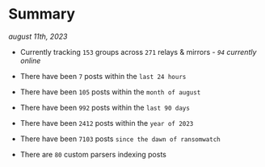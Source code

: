 
# Summary
_august 11th, 2023_

- Currently tracking `153` groups across `271` relays & mirrors - _`94` currently online_

- There have been `7` posts within the `last 24 hours`

- There have been `105` posts within the `month of august`

- There have been `992` posts within the `last 90 days`

- There have been `2412` posts within the `year of 2023`

- There have been `7103` posts `since the dawn of ransomwatch`

- There are `80` custom parsers indexing posts
